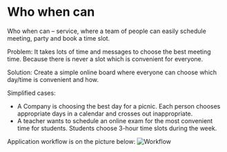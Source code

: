 # Who when can

Who when can – service, where a team of people can easily schedule meeting, party and book a time slot.

Problem: 
It takes lots of time and messages to choose the best meeting time. Because there is never a slot which is convenient for everyone.

Solution: 
Create a simple online board where everyone can choose which day/time is convenient and how.

Simplified cases:

- A Company is choosing the best day for a picnic. Each person chooses appropriate days in a calendar and crosses out inappropriate.
- A teacher wants to schedule an online exam for the most convenient time for students. Students choose 3-hour time slots during the week.

Application workflow is on the picture below:
![Workflow](https://raw.githubusercontent.com/itmo-wad/Who_when_can/master/How_i_see_this.jpg)

